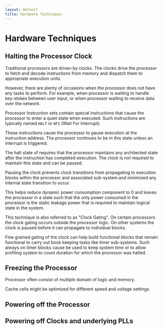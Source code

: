 ```yaml
---
layout: default
title: Hardware Techniques
---
```


# Hardware Techniques

## Halting the Processor Clock

Traditional processors are driven by clocks. The clocks drive the
processor to fetch and decode instructions from memory and dispatch
them to appropriate execution units.

However, there are plenty of occasions when the processor does not
have any tasks to perform. For example, when processor is waiting to
handle key-stokes between user input, or when processor waiting to
receive data over the network.

Processor Instruction sets contain special instructions that cause the
processor to enter a quiet state when executed. Such instructions are
typically named `HALT` or `WFI` (Wait For Interrupt).

These instructions cause the processor to pause execution at the
instruction address. The processor continues to be in this state
unless an interrupt is triggered.

The halt state of requires that the processor maintains any
architected state after the instruction has completed execution. The
clock is not required to maintain this state and can be paused.

Pausing the clock prevents clock transitions from propagating to
execution blocks within the processor and associated sub-system and
minimized any internal state transition to occur.

This helps reduce dynamic power consumption component to 0 and leaves
the processor in a state such that the only power consumed in the
processor is the static leakage power that is required to maintain
logical state in the system.

This technique is also referred to as "Clock Gating". On certain
processors the clock gating occurs outside the processor logic. On
other systems the clock is paused before it can propagate to
individual blocks.

Fine grained gating of the clock can help build functional blocks that
remain functional to carry out book keeping tasks like timer
sub-systems. Such always on timer blocks cause be used to keep system
time or to allow profiling system to count duration for which the
processor was halted.

## Freezing the Processor

Processor often consist of multiple domain of logic and memory.

Cache cells might be optimized for different speed and voltage
settings.

## Powering off the Processor

## Powering off Clocks and underlying PLLs
